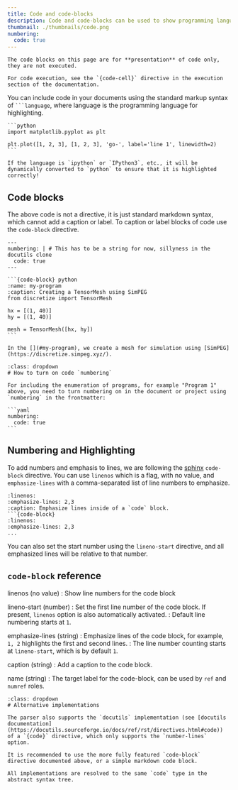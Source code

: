 ```yaml
---
title: Code and code-blocks
description: Code and code-blocks can be used to show programming languages.
thumbnail: ./thumbnails/code.png
numbering:
  code: true
---
```


```{warning}
The code blocks on this page are for **presentation** of code only, they are not executed.

For code execution, see the `{code-cell}` directive in the execution section of the documentation.
```

You can include code in your documents using the standard markup syntax of ` ```language `,
where language is the programming language for highlighting.

````{myst}
```python
import matplotlib.pyplot as plt

plt.plot([1, 2, 3], [1, 2, 3], 'go-', label='line 1', linewidth=2)
```
````

```{note}
If the language is `ipython` or `IPython3`, etc., it will be dynamically converted to `python` to ensure that it is highlighted correctly!
```

## Code blocks

The above code is not a directive, it is just standard markdown syntax, which cannot add a caption or label. To caption or label blocks of code use the `code-block` directive.

````{myst}
---
numbering: | # This has to be a string for now, sillyness in the docutils clone
  code: true
---

```{code-block} python
:name: my-program
:caption: Creating a TensorMesh using SimPEG
from discretize import TensorMesh

hx = [(1, 40)]
hy = [(1, 40)]

mesh = TensorMesh([hx, hy])
```

In the [](#my-program), we create a mesh for simulation using [SimPEG](https://discretize.simpeg.xyz/).
````

````{attention}
:class: dropdown
# How to turn on code `numbering`

For including the enumeration of programs, for example "Program 1" above, you need to turn numbering on in the document or project using `numbering` in the frontmatter:

```yaml
numbering:
  code: true
```
````

## Numbering and Highlighting

To add numbers and emphasis to lines, we are following the [sphinx](https://www.sphinx-doc.org/en/master/usage/restructuredtext/directives.html#directive-code-block) `code-block` directive. You can use `linenos` which is a flag, with no value, and `emphasize-lines` with a comma-separated list of line numbers to emphasize.

````{code-block} md
:linenos:
:emphasize-lines: 2,3
:caption: Emphasize lines inside of a `code` block.
```{code-block}
:linenos:
:emphasize-lines: 2,3
...
````

You can also set the start number using the `lineno-start` directive, and all emphasized lines will be relative to that number.

## `code-block` reference

linenos (no value)
: Show line numbers for the code block

lineno-start (number)
: Set the first line number of the code block. If present, `linenos` option is also automatically activated.
: Default line numbering starts at `1`.

emphasize-lines (string)
: Emphasize lines of the code block, for example, `1, 2` highlights the first and second lines.
: The line number counting starts at `lineno-start`, which is by default `1`.

caption (string)
: Add a caption to the code block.

name (string)
: The target label for the code-block, can be used by `ref` and `numref` roles.

```{note}
:class: dropdown
# Alternative implementations

The parser also supports the `docutils` implementation (see [docutils documentation](https://docutils.sourceforge.io/docs/ref/rst/directives.html#code)) of a `{code}` directive, which only supports the `number-lines` option.

It is recommended to use the more fully featured `code-block` directive documented above, or a simple markdown code block.

All implementations are resolved to the same `code` type in the abstract syntax tree.
```
